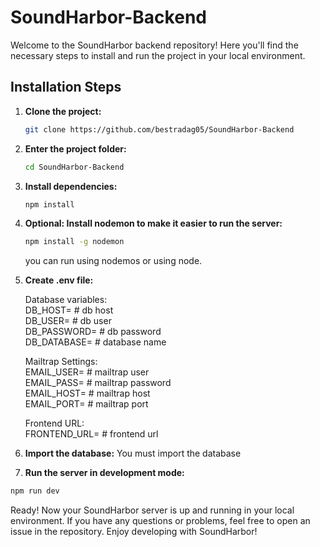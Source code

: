 # SoundHarbor-Backend

Welcome to the SoundHarbor backend repository! Here you'll find the necessary steps to install and run the project in your local environment.

## Installation Steps

1. **Clone the project:**

   ```bash
   git clone https://github.com/bestradag05/SoundHarbor-Backend

2. **Enter the project folder:**

   ```bash
   cd SoundHarbor-Backend

3. **Install dependencies:**

   ```bash
   npm install

4. **Optional: Install nodemon to make it easier to run the server:**

   ```bash
   npm install -g nodemon
   ```
   you can run using nodemos or using node.

5. **Create .env file:**

     Database variables:  
            DB_HOST= # db host   
            DB_USER= # db user   
            DB_PASSWORD= # db password   
            DB_DATABASE= # database name   

      Mailtrap Settings:  
            EMAIL_USER= # mailtrap user  
            EMAIL_PASS= # mailtrap password   
            EMAIL_HOST= # mailtrap host   
            EMAIL_PORT= # mailtrap port   

      Frontend URL:  
            FRONTEND_URL= # frontend url

6. **Import the database:**
      You must import the database

7. **Run the server in development mode:**

```bash
npm run dev
```
Ready! Now your SoundHarbor server is up and running in your local environment. If you have any questions or problems, feel free to open an issue in the repository. Enjoy developing with SoundHarbor!
